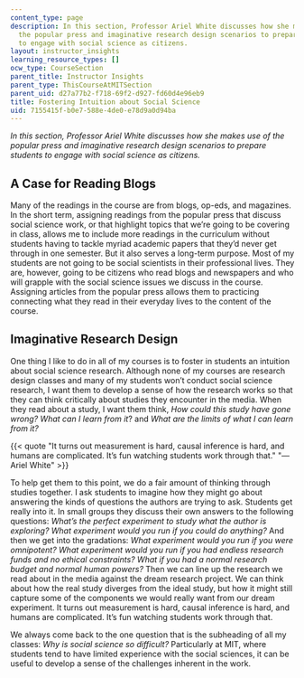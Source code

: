 ```yaml
---
content_type: page
description: In this section, Professor Ariel White discusses how she makes use of
  the popular press and imaginative research design scenarios to prepare students
  to engage with social science as citizens.
layout: instructor_insights
learning_resource_types: []
ocw_type: CourseSection
parent_title: Instructor Insights
parent_type: ThisCourseAtMITSection
parent_uid: d27a77b2-f718-69f2-d927-fd60d4e96eb9
title: Fostering Intuition about Social Science
uid: 7155415f-b0e7-588e-4de0-e78d9a0d94ba
---
```


_In this section, Professor Ariel White_ _discusses how she makes use of the popular press and imaginative research design scenarios to prepare students to engage with social science as citizens._

A Case for Reading Blogs
------------------------

Many of the readings in the course are from blogs, op-eds, and magazines. In the short term, assigning readings from the popular press that discuss social science work, or that highlight topics that we’re going to be covering in class, allows me to include more readings in the curriculum without students having to tackle myriad academic papers that they’d never get through in one semester. But it also serves a long-term purpose. Most of my students are not going to be social scientists in their professional lives. They are, however, going to be citizens who read blogs and newspapers and who will grapple with the social science issues we discuss in the course. Assigning articles from the popular press allows them to practicing connecting what they read in their everyday lives to the content of the course.

Imaginative Research Design
---------------------------

One thing I like to do in all of my courses is to foster in students an intuition about social science research. Although none of my courses are research design classes and many of my students won’t conduct social science research, I want them to develop a sense of how the research works so that they can think critically about studies they encounter in the media. When they read about a study, I want them think, _How could this study have gone wrong? What can I learn from it_? and _What are the limits of what I can learn from it?_

{{< quote "It turns out measurement is hard, causal inference is hard, and humans are complicated. It’s fun watching students work through that." "— Ariel White" >}}

To help get them to this point, we do a fair amount of thinking through studies together. I ask students to imagine how they might go about answering the kinds of questions the authors are trying to ask. Students get really into it. In small groups they discuss their own answers to the following questions: _What’s the perfect experiment to study what the author is exploring? What experiment would you run if you could do anything?_ And then we get into the gradations: _What experiment would you run if you were omnipotent?_ _What experiment would you run if you had endless research funds and no ethical constraints? What if you had a normal research budget and normal human powers?_ Then we can line up the research we read about in the media against the dream research project. We can think about how the real study diverges from the ideal study, but how it might still capture some of the components we would really want from our dream experiment. It turns out measurement is hard, causal inference is hard, and humans are complicated. It’s fun watching students work through that. 

We always come back to the one question that is the subheading of all my classes: _Why is social science so difficult?_ Particularly at MIT, where students tend to have limited experience with the social sciences, it can be useful to develop a sense of the challenges inherent in the work.